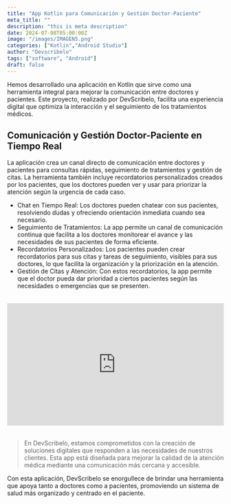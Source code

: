 ```yaml
---
title: "App Kotlin para Comunicación y Gestión Doctor-Paciente"
meta_title: ""
description: "this is meta description"
date: 2024-07-08T05:00:00Z
image: "/images/IMAGEN5.png"
categories: ["Kotlin","Android Studio"]
author: "Devscribelo"
tags: ["software", "Android"]
draft: false
---
```


<style>
.video-container {
  position: relative;
  padding-bottom: 56.25%; /* Ratio 16:9 */
  height: 0;
  overflow: hidden;
  max-width: 100%;
}

.video-container iframe {
  position: absolute;
  top: 0;
  left: 0;
  width: 100%;
  height: 100%;
}

@media (max-width: 640px) {
  .video-container {
    padding-bottom: 75%; /* Ajuste para móviles */
  }
}
</style>

<div class="text-justify">
  Hemos desarrollado una aplicación en Kotlin que sirve como una herramienta integral para mejorar la comunicación entre doctores y pacientes. Este proyecto, realizado por DevScribelo, facilita una experiencia digital que optimiza la interacción y el seguimiento de los tratamientos médicos.

  ## Comunicación y Gestión Doctor-Paciente en Tiempo Real

  La aplicación crea un canal directo de comunicación entre doctores y pacientes para consultas rápidas, seguimiento de tratamientos y gestión de citas. La herramienta también incluye recordatorios personalizados creados por los pacientes, que los doctores pueden ver y usar para priorizar la atención según la urgencia de cada caso.

  - Chat en Tiempo Real: Los doctores pueden chatear con sus pacientes, resolviendo dudas y ofreciendo orientación inmediata cuando sea necesario.
  - Seguimiento de Tratamientos: La app permite un canal de comunicación continua que facilita a los doctores monitorear el avance y las necesidades de sus pacientes de forma eficiente.
  - Recordatorios Personalizados: Los pacientes pueden crear recordatorios para sus citas y tareas de seguimiento, visibles para sus doctores, lo que facilita la organización y la priorización en la atención.
  - Gestión de Citas y Atención: Con estos recordatorios, la app permite que el doctor pueda dar prioridad a ciertos pacientes según las necesidades o emergencias que se presenten.

  <div class="video-container" style="display: flex; justify-content: center; margin: 2rem 0;">
    <div style="border: 2px solid #3498db; border-radius: 10px; overflow: hidden; box-shadow: 0 4px 8px rgba(0,0,0,0.1);">
      <iframe 
        width="560" 
        height="315" 
        src="https://www.youtube.com/embed/wjnn7oV7IRE" 
        title="Demo de la Aplicación Médica" 
        frameborder="0" 
        allow="accelerometer; autoplay; clipboard-write; encrypted-media; gyroscope; picture-in-picture" 
        allowfullscreen>
      </iframe>
    </div>
  </div>

  > En DevScribelo, estamos comprometidos con la creación de soluciones digitales que responden a las necesidades de nuestros clientes. Esta app está diseñada para mejorar la calidad de la atención médica mediante una comunicación más cercana y accesible.

  Con esta aplicación, DevScribelo se enorgullece de brindar una herramienta que apoya tanto a doctores como a pacientes, promoviendo un sistema de salud más organizado y centrado en el paciente.
</div>
